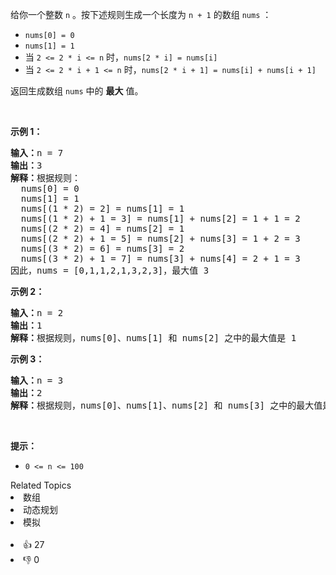 <p>给你一个整数 <code>n</code> 。按下述规则生成一个长度为 <code>n + 1</code> 的数组 <code>nums</code> ：</p>

<ul>
	<li><code>nums[0] = 0</code></li>
	<li><code>nums[1] = 1</code></li>
	<li>当 <code>2 <= 2 * i <= n</code> 时，<code>nums[2 * i] = nums[i]</code></li>
	<li>当 <code>2 <= 2 * i + 1 <= n</code> 时，<code>nums[2 * i + 1] = nums[i] + nums[i + 1]</code></li>
</ul>

<p>返回生成数组 <code>nums</code> 中的 <strong>最大</strong> 值。</p>

<p> </p>

<p><strong>示例 1：</strong></p>

<pre>
<strong>输入：</strong>n = 7
<strong>输出：</strong>3
<strong>解释：</strong>根据规则：
  nums[0] = 0
  nums[1] = 1
  nums[(1 * 2) = 2] = nums[1] = 1
  nums[(1 * 2) + 1 = 3] = nums[1] + nums[2] = 1 + 1 = 2
  nums[(2 * 2) = 4] = nums[2] = 1
  nums[(2 * 2) + 1 = 5] = nums[2] + nums[3] = 1 + 2 = 3
  nums[(3 * 2) = 6] = nums[3] = 2
  nums[(3 * 2) + 1 = 7] = nums[3] + nums[4] = 2 + 1 = 3
因此，nums = [0,1,1,2,1,3,2,3]，最大值 3
</pre>

<p><strong>示例 2：</strong></p>

<pre>
<strong>输入：</strong>n = 2
<strong>输出：</strong>1
<strong>解释：</strong>根据规则，nums[0]、nums[1] 和 nums[2] 之中的最大值是 1
</pre>

<p><strong>示例 3：</strong></p>

<pre>
<strong>输入：</strong>n = 3
<strong>输出：</strong>2
<strong>解释：</strong>根据规则，nums[0]、nums[1]、nums[2] 和 nums[3] 之中的最大值是 2
</pre>

<p> </p>

<p><strong>提示：</strong></p>

<ul>
	<li><code>0 <= n <= 100</code></li>
</ul>
<div><div>Related Topics</div><div><li>数组</li><li>动态规划</li><li>模拟</li></div></div><br><div><li>👍 27</li><li>👎 0</li></div>